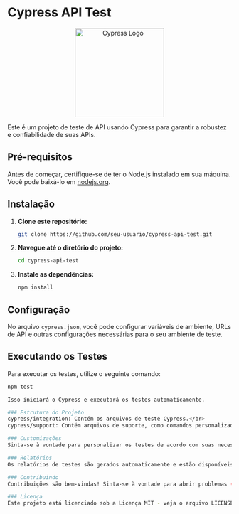# Cypress API Test

<p align="center">
  <img src="https://cypress.io/static/cypress-io-logo-social-share-8fb08b1d2d22f76b039d6392f2992e88.png" alt="Cypress Logo" width="200"/>
</p>

Este é um projeto de teste de API usando Cypress para garantir a robustez e confiabilidade de suas APIs.

## Pré-requisitos

Antes de começar, certifique-se de ter o Node.js instalado em sua máquina. Você pode baixá-lo em [nodejs.org](https://nodejs.org/).

## Instalação

1. **Clone este repositório:**

    ```bash
    git clone https://github.com/seu-usuario/cypress-api-test.git
    ```

2. **Navegue até o diretório do projeto:**

    ```bash
    cd cypress-api-test
    ```

3. **Instale as dependências:**

    ```bash
    npm install
    ```

## Configuração

No arquivo `cypress.json`, você pode configurar variáveis de ambiente, URLs de API e outras configurações necessárias para o seu ambiente de teste.

## Executando os Testes

Para executar os testes, utilize o seguinte comando:

```bash
npm test

Isso iniciará o Cypress e executará os testes automaticamente.

### Estrutura do Projeto
cypress/integration: Contém os arquivos de teste Cypress.</br>
cypress/support: Contém arquivos de suporte, como comandos personalizados e configurações globais.</br>

### Customizações
Sinta-se à vontade para personalizar os testes de acordo com suas necessidades. Adicione novos casos de teste, comandos personalizados ou ajuste as configurações conforme necessário.

### Relatórios
Os relatórios de testes são gerados automaticamente e estão disponíveis na pasta cypress/reports. Abra o arquivo HTML no navegador para visualizar os resultados.

### Contribuindo
Contribuições são bem-vindas! Sinta-se à vontade para abrir problemas (issues) e enviar pull requests para melhorar este projeto.

### Licença
Este projeto está licenciado sob a Licença MIT - veja o arquivo LICENSE para mais detalhes.
